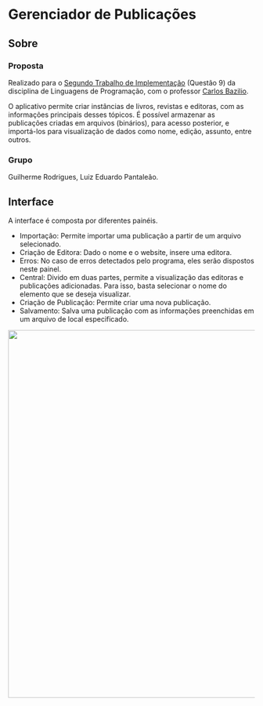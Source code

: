 # Gerenciador de Publicações
<h2>Sobre</h2>
<h3>Proposta</h3>
<p>Realizado para o <a href="https://github.com/carlosbazilio/trabalho_lp">Segundo Trabalho de Implementação</a> (Questão 9) da disciplina de Linguagens de Programação, com o professor <a href="https://github.com/carlosbazilio">Carlos Bazilio</a>.</p>
<p>O aplicativo permite criar instâncias de livros, revistas e editoras, com as informações principais desses tópicos. É possível armazenar as publicações criadas em arquivos (binários), para acesso posterior, e importá-los para visualização de dados como nome, edição, assunto, entre outros.</p>
<h3>Grupo</h3>
<p>Guilherme Rodrigues, Luiz Eduardo Pantaleão.</p>
<h2>Interface</h2>
A interface é composta por diferentes painéis.
<ul>
  <li>Importação: Permite importar uma publicação a partir de um arquivo selecionado.</li>
  <li>Criação de Editora: Dado o nome e o website, insere uma editora.</li>
  <li>Erros: No caso de erros detectados pelo programa, eles serão dispostos neste painel.</li>
  <li>Central: Divido em duas partes, permite a visualização das editoras e publicações adicionadas. Para isso, basta selecionar o nome do elemento que se deseja visualizar.</li>
  <li>Criação de Publicação: Permite criar uma nova publicação.</li>
  <li>Salvamento: Salva uma publicação com as informações preenchidas em um arquivo de local especificado.</li>
</ul> 
<img src="https://github.com/guirque/GerenciadorDePublicacoes/assets/111164179/d8847810-b3be-4ee5-ae78-d5f7c3acce14" width="750">
